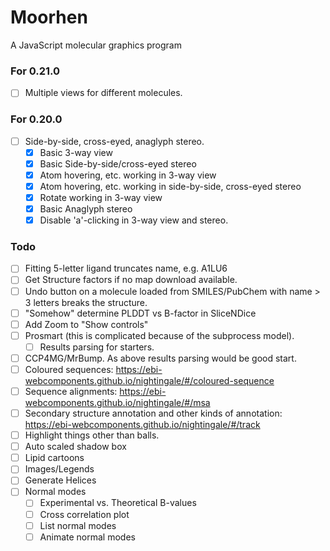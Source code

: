 # Moorhen
A JavaScript molecular graphics program

### For 0.21.0
- [ ] Multiple views for different molecules.

### For 0.20.0
- [ ] Side-by-side, cross-eyed, anaglyph stereo.
  - [x] Basic 3-way view
  - [x] Basic Side-by-side/cross-eyed stereo
  - [x] Atom hovering, etc. working in 3-way view
  - [x] Atom hovering, etc. working in side-by-side, cross-eyed stereo
  - [x] Rotate working in 3-way view
  - [x] Basic Anaglyph stereo
  - [x] Disable 'a'-clicking in 3-way view and stereo.

### Todo
- [ ] Fitting 5-letter ligand truncates name, e.g. A1LU6
- [ ] Get Structure factors if no map download available.
- [ ] Undo button on a molecule loaded from SMILES/PubChem with name > 3 letters breaks the structure.
- [ ] "Somehow" determine PLDDT vs B-factor in SliceNDice
- [ ] Add Zoom to "Show controls"
- [ ] Prosmart (this is complicated because of the subprocess model).
  - [ ] Results parsing for starters.
- [ ] CCP4MG/MrBump. As above results parsing would be good start.
- [ ] Coloured sequences: https://ebi-webcomponents.github.io/nightingale/#/coloured-sequence
- [ ] Sequence alignments: https://ebi-webcomponents.github.io/nightingale/#/msa
- [ ] Secondary structure annotation and other kinds of annotation: https://ebi-webcomponents.github.io/nightingale/#/track
- [ ] Highlight things other than balls.
- [ ] Auto scaled shadow box
- [ ] Lipid cartoons
- [ ] Images/Legends
- [ ] Generate Helices
- [ ] Normal modes
    - [ ] Experimental vs. Theoretical B-values
    - [ ] Cross correlation plot
    - [ ] List normal modes
    - [ ] Animate normal modes
